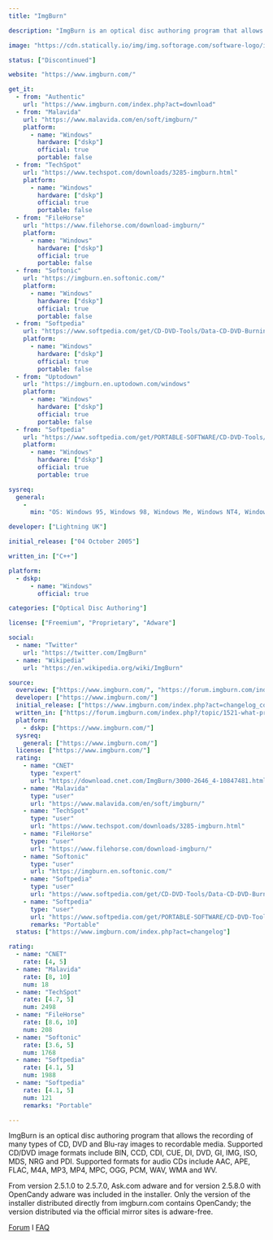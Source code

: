 ```yaml
---
title: "ImgBurn"

description: "ImgBurn is an optical disc authoring program that allows the recording of many types of CD, DVD and Blu-ray images to recordable media"

image: "https://cdn.statically.io/img/img.softorage.com/software-logo/imgburn.png?h=64"

status: ["Discontinued"]

website: "https://www.imgburn.com/"

get_it:
  - from: "Authentic"
    url: "https://www.imgburn.com/index.php?act=download"
  - from: "Malavida"
    url: "https://www.malavida.com/en/soft/imgburn/"
    platform:
      - name: "Windows"
        hardware: ["dskp"]
        official: true
        portable: false
  - from: "TechSpot"
    url: "https://www.techspot.com/downloads/3285-imgburn.html"
    platform:
      - name: "Windows"
        hardware: ["dskp"]
        official: true
        portable: false
  - from: "FileHorse"
    url: "https://www.filehorse.com/download-imgburn/"
    platform:
      - name: "Windows"
        hardware: ["dskp"]
        official: true
        portable: false
  - from: "Softonic"
    url: "https://imgburn.en.softonic.com/"
    platform:
      - name: "Windows"
        hardware: ["dskp"]
        official: true
        portable: false
  - from: "Softpedia"
    url: "https://www.softpedia.com/get/CD-DVD-Tools/Data-CD-DVD-Burning/ImgBurn.shtml"
    platform:
      - name: "Windows"
        hardware: ["dskp"]
        official: true
        portable: false
  - from: "Uptodown"
    url: "https://imgburn.en.uptodown.com/windows"
    platform:
      - name: "Windows"
        hardware: ["dskp"]
        official: true
        portable: false
  - from: "Softpedia"
    url: "https://www.softpedia.com/get/PORTABLE-SOFTWARE/CD-DVD-Tools/Windows-Portable-Applications-Portable-ImgBurn.shtml"
    platform:
      - name: "Windows"
        hardware: ["dskp"]
        official: true
        portable: true

sysreq:
  general:
    -
      min: "OS: Windows 95, Windows 98, Windows Me, Windows NT4, Windows 2000, Windows XP, Windows 2003, Windows Vista, Windows 2008, Windows 7, Windows 8 and Windows 10 (including all the 64-bit versions)\n\nLinux is also supported with Wine"

developer: ["Lightning UK"]

initial_release: ["04 October 2005"]

written_in: ["C++"]

platform:
  - dskp:
      - name: "Windows"
        official: true

categories: ["Optical Disc Authoring"]

license: ["Freemium", "Proprietary", "Adware"]

social:
  - name: "Twitter"
    url: "https://twitter.com/ImgBurn"
  - name: "Wikipedia"
    url: "https://en.wikipedia.org/wiki/ImgBurn"

source:
  overview: ["https://www.imgburn.com/", "https://forum.imgburn.com/index.php?/topic/24265-wrong-hash/", "https://forum.imgburn.com/index.php?/topic/24503-wrong-hash-2/", "https://forum.imgburn.com/index.php?/topic/24395-md5-doesnt-match-any-downloadable-installers/", "http://www.majorgeeks.com/files/details/imgburn.html"]
  developer: ["https://www.imgburn.com/"]
  initial_release: ["https://www.imgburn.com/index.php?act=changelog_complete"]
  written_in: ["https://forum.imgburn.com/index.php?/topic/1521-what-programming-language-is-imgburn-coded-in-c-c-delphi/"]
  platform:
    - dskp: ["https://www.imgburn.com/"]
  sysreq:
    general: ["https://www.imgburn.com/"]
  license: ["https://www.imgburn.com/"]
  rating:
    - name: "CNET"
      type: "expert"
      url: "https://download.cnet.com/ImgBurn/3000-2646_4-10847481.html"
    - name: "Malavida"
      type: "user"
      url: "https://www.malavida.com/en/soft/imgburn/"
    - name: "TechSpot"
      type: "user"
      url: "https://www.techspot.com/downloads/3285-imgburn.html"
    - name: "FileHorse"
      type: "user"
      url: "https://www.filehorse.com/download-imgburn/"
    - name: "Softonic"
      type: "user"
      url: "https://imgburn.en.softonic.com/"
    - name: "Softpedia"
      type: "user"
      url: "https://www.softpedia.com/get/CD-DVD-Tools/Data-CD-DVD-Burning/ImgBurn.shtml"
    - name: "Softpedia"
      type: "user"
      url: "https://www.softpedia.com/get/PORTABLE-SOFTWARE/CD-DVD-Tools/Windows-Portable-Applications-Portable-ImgBurn.shtml"
      remarks: "Portable"
  status: ["https://www.imgburn.com/index.php?act=changelog"]

rating:
  - name: "CNET"
    rate: [4, 5]
  - name: "Malavida"
    rate: [8, 10]
    num: 18
  - name: "TechSpot"
    rate: [4.7, 5]
    num: 2498
  - name: "FileHorse"
    rate: [8.6, 10]
    num: 208
  - name: "Softonic"
    rate: [3.6, 5]
    num: 1768
  - name: "Softpedia"
    rate: [4.1, 5]
    num: 1988
  - name: "Softpedia"
    rate: [4.1, 5]
    num: 121
    remarks: "Portable"

---
```

  ImgBurn is an optical disc authoring program that allows the recording of many types of CD, DVD and Blu-ray images to recordable media. Supported CD/DVD image formats include BIN, CCD, CDI, CUE, DI, DVD, GI, IMG, ISO, MDS, NRG and PDI. Supported formats for audio CDs include AAC, APE, FLAC, M4A, MP3, MP4, MPC, OGG, PCM, WAV, WMA and WV.
  
  From version 2.5.1.0 to 2.5.7.0, Ask.com adware and for version 2.5.8.0 with OpenCandy adware was included in the installer. Only the version of the installer distributed directly from imgburn.com contains OpenCandy; the version distributed via the official mirror sites is adware-free.
  
  [Forum](https://forum.imgburn.com/)  I  [FAQ](https://forum.imgburn.com/index.php?/topic/59-faq/)